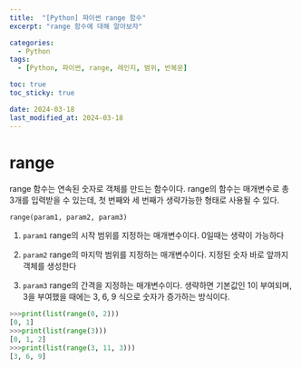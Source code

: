 ```yaml
---
title:  "[Python] 파이썬 range 함수"
excerpt: "range 함수에 대해 알아보자"

categories:
  - Python
tags:
  - [Python, 파이썬, range, 레인지, 범위, 반복문]

toc: true
toc_sticky: true

date: 2024-03-18
last_modified_at: 2024-03-18
---
```


# range
range 함수는 연속된 숫자로 객체를 만드는 함수이다. range의 함수는 매개변수로 총 3개를 입력받을 수 있는데, 첫 번째와 세 번째가 생략가능한 형태로 사용될 수 있다.

``range(param1, param2, param3)``

1. ``param1``
range의 시작 범위를 지정하는 매개변수이다. 0일때는 생략이 가능하다

2. ``param2``
range의 마지막 범위를 지정하는 매개변수이다. 지정된 숫자 바로 앞까지 객체를 생성한다

3. ``param3``
range의 간격을 지정하는 매개변수이다. 생략하면 기본값인 1이 부여되며, 3을 부여했을 때에는 3, 6, 9 식으로 숫자가 증가하는 방식이다.

```py
>>>print(list(range(0, 2)))
[0, 1]
>>>print(list(range(3)))
[0, 1, 2]
>>>print(list(range(3, 11, 3)))
[3, 6, 9]
```